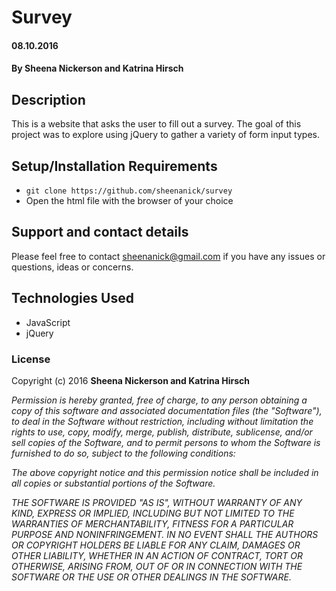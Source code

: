 # Survey

#### 08.10.2016

#### By **Sheena Nickerson** and **Katrina Hirsch**

## Description

This is a website that asks the user to fill out a survey. The goal of this project was to explore using jQuery to gather a variety of form input types.

## Setup/Installation Requirements

* `git clone https://github.com/sheenanick/survey`
* Open the html file with the browser of your choice

## Support and contact details

Please feel free to contact sheenanick@gmail.com if you have any issues or questions, ideas or concerns.

## Technologies Used

* JavaScript
* jQuery

### License

Copyright (c) 2016 **Sheena Nickerson and Katrina Hirsch**

_Permission is hereby granted, free of charge, to any person obtaining a copy of this software and associated documentation files (the "Software"), to deal in the Software without restriction, including without limitation the rights to use, copy, modify, merge, publish, distribute, sublicense, and/or sell copies of the Software, and to permit persons to whom the Software is furnished to do so, subject to the following conditions:_

_The above copyright notice and this permission notice shall be included in all copies or substantial portions of the Software._

_THE SOFTWARE IS PROVIDED "AS IS", WITHOUT WARRANTY OF ANY KIND, EXPRESS OR IMPLIED, INCLUDING BUT NOT LIMITED TO THE WARRANTIES OF MERCHANTABILITY, FITNESS FOR A PARTICULAR PURPOSE AND NONINFRINGEMENT. IN NO EVENT SHALL THE AUTHORS OR COPYRIGHT HOLDERS BE LIABLE FOR ANY CLAIM, DAMAGES OR OTHER LIABILITY, WHETHER IN AN ACTION OF CONTRACT, TORT OR OTHERWISE, ARISING FROM, OUT OF OR IN CONNECTION WITH THE SOFTWARE OR THE USE OR OTHER DEALINGS IN THE SOFTWARE._
